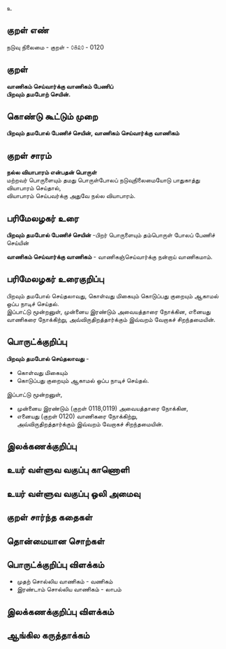 உ

## குறள் எண் 

நடுவு நிலைமை - குறள் - ௦௧௨௦ - 0120
## குறள் 

**வாணிகம் செய்வார்க்கு வாணிகம் பேணிப்  
பிறவும் தமபோற் செயின்.**

## கொண்டு கூட்டும் முறை

**பிறவும் தமபோல் பேணிச் செயின், வாணிகம் செய்வார்க்கு வாணிகம்** 

## குறள் சாரம் 

**நல்ல வியாபாரம் என்பதன் பொருள்**  
மற்றவர் பொருளையும் தமது பொருள்போலப் நடுவுநிலைமையோடு பாதுகாத்து வியாபாரம் செய்தால்,   
வியாபாரம் செய்பவர்க்கு அதுவே நல்ல வியாபாரம்.  

## பரிமேலழகர் உரை

**பிறவும் தமபோல் பேணிச் செயின்** -பிறர் பொருளையும் தம்பொருள் போலப் பேணிச் செய்யின்  

**வாணிகம் செய்வார்க்கு வாணிகம்** - வாணிகஞ்செய்வார்க்கு நன்றாய் வாணிகமாம்.  

## பரிமேலழகர் உரைகுறிப்பு   

பிறவும் தமபோல் செய்தலாவது, கொள்வது மிகையும் கொடுப்பது குறையும் ஆகாமல் ஒப்ப நாடிச் செய்தல்.  
இப்பாட்டு மூன்றனுள், முன்னைய இரண்டும் அவையத்தாரை நோக்கின, எனையது வாணிகரை நோக்கிற்று, அவ்விருதிறத்தார்க்கும் இவ்வறம் வேறாகச் சிறந்தமையின்.  

## பொருட்க்குறிப்பு 

**பிறவும் தமபோல் செய்தலாவது** -  
* கொள்வது மிகையும்  
* கொடுப்பது குறையும் ஆகாமல் ஒப்ப நாடிச் செய்தல். 

இப்பாட்டு மூன்றனுள்,  
* முன்னைய இரண்டும் (குறள் 0118,0119) அவையத்தாரை நோக்கின,  
* எனையது (குறள் 0120) வாணிகரை நோக்கிற்று,  
அவ்விருதிறத்தார்க்கும் இவ்வறம் வேறாகச் சிறந்தமையின்.  

## இலக்கணக்குறிப்பு  


## உயர் வள்ளுவ வகுப்பு காணொளி


## உயர் வள்ளுவ வகுப்பு ஒலி அமைவு 

 
## குறள் சார்ந்த கதைகள் 


## தொன்மையான சொற்கள்


## பொருட்க்குறிப்பு விளக்கம்

* முதற் சொல்லிய வாணிகம் - வணிகம்  
* இரண்டாம் சொல்லிய வாணிகம் - லாபம்   

## இலக்கணக்குறிப்பு விளக்கம்


## ஆங்கில கருத்தாக்கம் 


